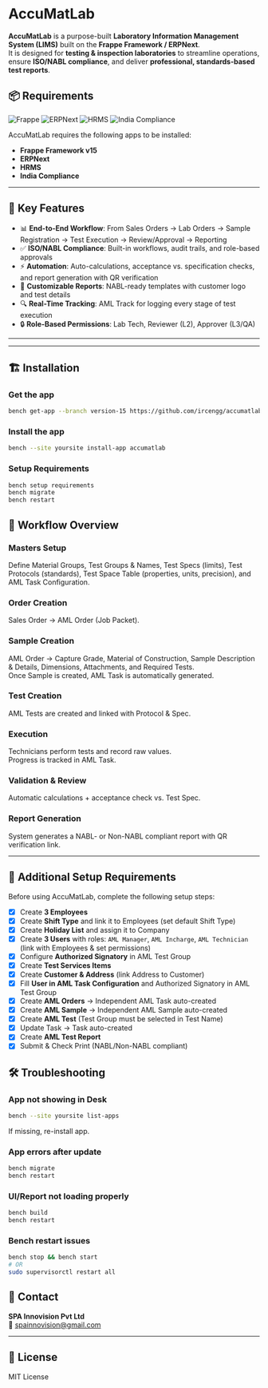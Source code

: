 # AccuMatLab  

**AccuMatLab** is a purpose-built **Laboratory Information Management System (LIMS)** built on the **Frappe Framework / ERPNext**.  
It is designed for **testing & inspection laboratories** to streamline operations, ensure **ISO/NABL compliance**, and deliver **professional, standards-based test reports**.  

## 📦 Requirements  

![Frappe](https://img.shields.io/badge/Frappe-v15-blue) 
![ERPNext](https://img.shields.io/badge/ERPNext-v15-orange) 
![HRMS](https://img.shields.io/badge/HRMS-v15-red) 
![India Compliance](https://img.shields.io/badge/India%20Compliance-v15-red)  

AccuMatLab requires the following apps to be installed:  

- **Frappe Framework v15**  
- **ERPNext**  
- **HRMS**  
- **India Compliance**  


---

## 🚀 Key Features  

- 📊 **End-to-End Workflow**: From Sales Orders → Lab Orders → Sample Registration → Test Execution → Review/Approval → Reporting  
- ✅ **ISO/NABL Compliance**: Built-in workflows, audit trails, and role-based approvals  
- ⚡ **Automation**: Auto-calculations, acceptance vs. specification checks, and report generation with QR verification  
- 🧾 **Customizable Reports**: NABL-ready templates with customer logo and test details  
- 🔍 **Real-Time Tracking**: AML Track for logging every stage of test execution  
- 🔒 **Role-Based Permissions**: Lab Tech, Reviewer (L2), Approver (L3/QA)  

---
---

## 🏗️ Installation  

### Get the app

```bash
bench get-app --branch version-15 https://github.com/ircengg/accumatlab.git
```
### Install the app

```bash
bench --site yoursite install-app accumatlab
```
### Setup Requirements

```bash
bench setup requirements
bench migrate
bench restart
```

## 🔄 Workflow Overview  

### Masters Setup  
Define Material Groups, Test Groups & Names, Test Specs (limits), Test Protocols (standards), Test Space Table (properties, units, precision), and AML Task Configuration.  

### Order Creation  
Sales Order → AML Order (Job Packet).  

### Sample Creation  
AML Order → Capture Grade, Material of Construction, Sample Description & Details, Dimensions, Attachments, and Required Tests.  
Once Sample is created, AML Task is automatically generated.  

### Test Creation  
AML Tests are created and linked with Protocol & Spec.  

### Execution  
Technicians perform tests and record raw values.  
Progress is tracked in AML Task.  

### Validation & Review  
Automatic calculations + acceptance check vs. Test Spec.  

### Report Generation  
System generates a NABL- or Non-NABL compliant report with QR verification link.  

---

## 🧩 Additional Setup Requirements  

Before using AccuMatLab, complete the following setup steps:  

- [x] Create **3 Employees**  
- [x] Create **Shift Type** and link it to Employees (set default Shift Type)  
- [x] Create **Holiday List** and assign it to Company  
- [x] Create **3 Users** with roles: `AML Manager`, `AML Incharge`, `AML Technician` (link with Employees & set permissions)  
- [x] Configure **Authorized Signatory** in AML Test Group  
- [x] Create **Test Services Items**  
- [x] Create **Customer & Address** (link Address to Customer)  
- [x] Fill **User in AML Task Configuration** and Authorized Signatory in AML Test Group  
- [x] Create **AML Orders** → Independent AML Task auto-created  
- [x] Create **AML Sample** → Independent AML Sample auto-created  
- [x] Create **AML Test** (Test Group must be selected in Test Name)  
- [x] Update Task → Task auto-created  
- [x] Create **AML Test Report**  
- [x] Submit & Check Print (NABL/Non-NABL compliant)  

## 🛠️ Troubleshooting  

### App not showing in Desk  
```bash
bench --site yoursite list-apps
```
If missing, re-install app.

### App errors after update  
```bash
bench migrate
bench restart
```
### UI/Report not loading properly  
```bash
bench build
bench restart
```
### Bench restart issues
```bash
bench stop && bench start
# OR
sudo supervisorctl restart all

```
## 📧 Contact  

**SPA Innovision Pvt Ltd**  
📩 spainnovision@gmail.com  

---

## 📜 License  

MIT License  


